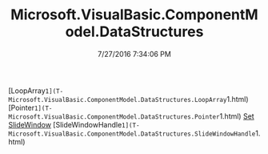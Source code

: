 ﻿---
title: Microsoft.VisualBasic.ComponentModel.DataStructures
date: 7/27/2016 7:34:06 PM
---

[LoopArray`1](T-Microsoft.VisualBasic.ComponentModel.DataStructures.LoopArray`1.html)
[Pointer`1](T-Microsoft.VisualBasic.ComponentModel.DataStructures.Pointer`1.html)
[Set](T-Microsoft.VisualBasic.ComponentModel.DataStructures.Set.html)
[SlideWindow](T-Microsoft.VisualBasic.ComponentModel.DataStructures.SlideWindow.html)
[SlideWindowHandle`1](T-Microsoft.VisualBasic.ComponentModel.DataStructures.SlideWindowHandle`1.html)
